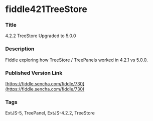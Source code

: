 fiddle421TreeStore
======

### Title
4.2.2 TreeStore Upgraded to 5.0.0

### Description
Fiddle exploring how TreeStore / TreePanels worked in 4.2.1 vs 5.0.0.

### Published Version Link
[https://fiddle.sencha.com/fiddle/730](https://fiddle.sencha.com/fiddle/730)

### Tags
ExtJS-5, TreePanel, ExtJS-4.2.2, TreeStore

 
